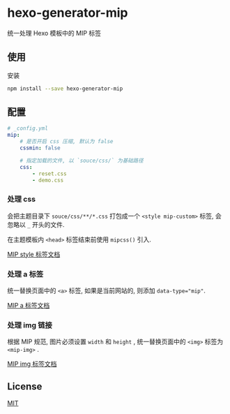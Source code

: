 # hexo-generator-mip

统一处理 Hexo 模板中的 MIP 标签

## 使用

安装

``` bash
npm install --save hexo-generator-mip
```

## 配置

``` yaml
# _config.yml
mip:
    # 是否开启 css 压缩, 默认为 false
    cssmin: false

    # 指定加载的文件, 以 `souce/css/` 为基础路径
    css:
        - reset.css
        - demo.css
```

### 处理 css

会把主题目录下 `souce/css/**/*.css` 打包成一个 `<style mip-custom>` 标签, 会忽略以 `_` 开头的文件.

在主题模板内 `<head>` 标签结束前使用 `mipcss()` 引入.

[MIP style 标签文档](https://www.mipengine.org/doc/2-tech/1-mip-html.html)

### 处理 a 标签

统一替换页面中的 `<a>` 标签, 如果是当前网站的, 则添加 `data-type="mip"`. 

[MIP a 标签文档](https://www.mipengine.org/examples/mip-extensions/mip-link.html)

### 处理 img 链接

根据 MIP 规范, 图片必须设置 `width` 和 `height` , 统一替换页面中的 `<img>` 标签为 `<mip-img>` .

[MIP img 标签文档](https://www.mipengine.org/examples/mip/mip-img.html)

## License

[MIT](./LICENSE)
